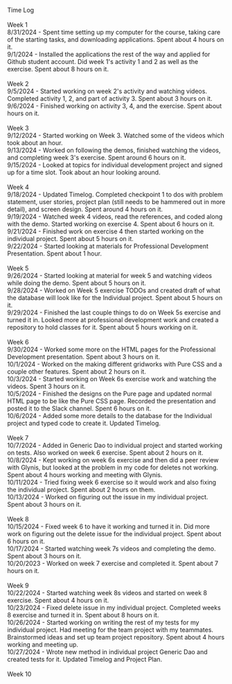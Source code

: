 Time Log 
<br><br>
Week 1
<br>
8/31/2024 - Spent time setting up my computer for the course, taking care of the starting tasks, and downloading applications. Spent about 4 hours on it.
<br>
9/1/2024 - Installed the applications the rest of the way and applied for Github student account. Did week 1's activity 1 and 2 as well as the exercise. Spent about 8 hours on it.
<br>
<br>
Week 2
<br>
9/5/2024 - Started working on week 2's activity and watching videos. Completed activity 1, 2, and part of activity 3. Spent about 3 hours on it.
<br>
9/6/2024 - Finished working on activity 3, 4, and the exercise. Spent about  hours on it.
<br>
<br>
Week 3
<br>
9/12/2024 - Started working on Week 3. Watched some of the videos which took about an hour.
<br>
9/13/2024 - Worked on following the demos, finished watching the videos, and completing week 3's exercise. Spent around 6 hours on it.
<br>
9/15/2024 - Looked at topics for individual development project and signed up for a time slot. Took about an hour looking around.
<br>
<br>
Week 4
<br>
9/18/2024 - Updated Timelog. Completed checkpoint 1 to dos with problem statement, user stories, project plan (still needs to be hammered out in more detail), and screen design. Spent around 4 hours on it.
<br>
9/19/2024 - Watched week 4 videos, read the references, and coded along with the demo. Started working on exercise 4. Spent about 6 hours on it.
<br>
9/21/2024 - Finished work on exercise 4 then started working on the individual project. Spent about 5 hours on it. 
<br>
9/22/2024 - Started looking at materials for Professional Development Presentation. Spent about 1 hour.
<br>
<br>
Week 5
<br>
9/26/2024 - Started looking at material for week 5 and watching videos while doing the demo. Spent about 5 hours on it.
<br>
9/28/2024 - Worked on Week 5 exercise TODOs and created draft of what the database will look like for the Individual project. Spent about 5 hours on it.
<br>
9/29/2024 - Finished the last couple things to do on Week 5s exercise and turned it in. Looked more at professional development work and created a repository to hold classes for it. Spent about 5 hours working on it.
<br>
<br>
Week 6
<br>
9/30/2024 - Worked some more on the HTML pages for the Professional Development presentation. Spent about 3 hours on it.
<br>
10/1/2024 - Worked on the making different gridworks with Pure CSS and a couple other features. Spent about 2 hours on it.
<br>
10/3/2024 - Started working on Week 6s exercise work and watching the videos. Spent 3 hours on it. 
<br>
10/5/2024 - Finished the designs on the Pure page and updated normal HTML page to be like the Pure CSS page. Recorded the presentation and posted it to the Slack channel. Spent 6 hours on it.
<br>
10/6/2024 - Added some more details to the database for the Individual project and typed code to create it. Updated Timelog.
<br>
<br>
Week 7
<br>
10/7/2024 - Added in Generic Dao to individual project and started working on tests. Also worked on week 6 exercise. Spent about 2 hours on it.
<br>
10/8/2024 - Kept working on week 6s exercise and then did a peer review with Glynis, but looked at the problem in my code for deletes not working. Spent about 4 hours working and meeting with Glynis.
<br>
10/11/2024 - Tried fixing week 6 exercise so it would work and also fixing the individual project. Spent about 2 hours on them.
<br>
10/13/2024 - Worked on figuring out the issue in my individual project. Spent about 3 hours on it.
<br>
<br>
Week 8
<br>
10/15/2024 - Fixed week 6 to have it working and turned it in. Did more work on figuring out the delete issue for the individual project. Spent about 6 hours on it.
<br> 
10/17/2024 - Started watching week 7s videos and completing the demo. Spent about 3 hours on it.
<br>
10/20/2023 - Worked on week 7 exercise and completed it. Spent about 7 hours on it.
<br>
<br>
Week 9
<br>
10/22/2024 - Started watching week 8s videos and started on week 8 exercise. Spent about 4 hours on it.
<br>
10/23/2024 - Fixed delete issue in my individual project. Completed weeks 8 exercise and turned it in. Spent about 8 hours on it.
<br>
10/26/2024 - Started working on writing the rest of my tests for my individual project. Had meeting for the team project with my teammates. Brainstormed ideas and set up team project repository. Spent about 4 hours working and meeting up.
<br>
10/27/2024 - Wrote new method in individual project Generic Dao and created tests for it. Updated Timelog and Project Plan.
<br>
<br>
Week 10